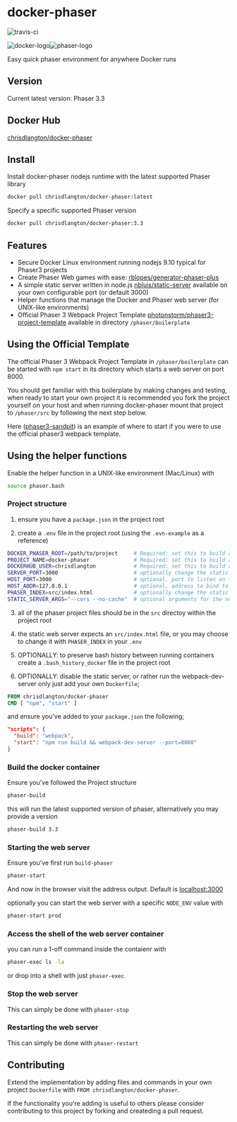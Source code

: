 # docker-phaser

![travis-ci](https://travis-ci.com/chrisdlangton/docker-phaser.svg?branch=master)

![docker-logo](https://raw.githubusercontent.com/docker-library/docs/b449be7df57e9ed9086bb5821bfb5d6cdc5d67a4/docker-dev/logo.png)![phaser-logo](https://examples.phaser.io/assets/sprites/phaser2.png)

Easy quick phaser environment for anywhere Docker runs

## Version

Current latest version: Phaser 3.3

## Docker Hub

[chrisdlangton/docker-phaser](https://hub.docker.com/r/chrisdlangton/docker-phaser/)

## Install

Install docker-phaser nodejs runtime with the latest supported Phaser library

```bash
docker pull chrisdlangton/docker-phaser:latest
```

Specify a specific supported Phaser version

```bash
docker pull chrisdlangton/docker-phaser:3.3
```

## Features

- Secure Docker Linux environment running nodejs 9.10 typical for Phaser3 projects
- Create Phaser Web games with ease: [rblopes/generator-phaser-plus](https://github.com/rblopes/generator-phaser-plus)
- A simple static server written in node.js [nbluis/static-server](https://github.com/nbluis/static-server) available on your own configurable port (or default 3000)
- Helper functions that manage the Docker and Phaser web server (for UNIX-like environments)
- Official Phaser 3 Webpack Project Template [photonstorm/phaser3-project-template](https://github.com/photonstorm/phaser3-project-template) available in directory `/phaser/boilerplate`

## Using the Official Template

The official Phaser 3 Webpack Project Template in `/phaser/boilerplate` can be started with `npm start` in its directory which starts a web server on port 8000.

You should get familiar with this boilerplate by making changes and testing, when ready to start your own project it is recommended you fork the project yourself on your host and when running docker-phaser mount that project to `/phaser/src` by following the next step below.

Here ([phaser3-sandpit](https://github.com/chrisdlangton/phaser3-sandpit)) is an example of where to start if you were to use the official phaser3 webpack template.

## Using the helper functions

Enable the helper function in a UNIX-like environment (Mac/Linux) with

```bash
source phaser.bash
```

### Project structure

1) ensure you have a `package.json` in the project root

2) create a `.env` file in the project root (using the `.evn-example` as a reference)

  ```bash
  DOCKER_PHASER_ROOT=/path/to/project     # Required: set this to build and run docker-phaser with it's helper functions
  PROJECT_NAME=docker-phaser              # Required: set this to build and run docker-phaser with it's helper functions
  DOCKERHUB_USER=chrisdlangton            # Required: set this to build and run docker-phaser with it's helper functions
  SERVER_PORT=3000                        # optionally change the static server port to bind too insdie the container
  HOST_PORT=3000                          # optional, port to listen on the host side
  HOST_ADDR=127.0.0.1                     # optional, address to bind to on the host side
  PHASER_INDEX=src/index.html             # optionally change the static server index file from this default value
  STATIC_SERVER_ARGS="--cors --no-cache"  # optional arguments for the node static server (see the link in features section)
  ```

3) all of the phaser project files should be in the `src` directoy within the project root

4) the static web server expects an `src/index.html` file, or you may choose to change it with `PHASER_INDEX` in your `.env`

5) OPTIONALLY: to preserve bash history between running containers create a `.bash_history_docker` file in the project root

6) OPTIONALLY: disable the static server, or rather run the webpack-dev-server only just add your own `Dockerfile`;

  ```dockerfile
  FROM chrisdlangton/docker-phaser
  CMD [ "npm", "start" ]
  ```

and ensure you've added to your `package.json` the following;

  ```json
  "scripts": {
    "build": "webpack",
    "start": "npm run build && webpack-dev-server --port=8080"
  }
  ```

### Build the docker container

Ensure you've followed the Project structure

```bash
phaser-build
```

this will run the latest supported version of phaser, alternatively you may provide a version

```bash
phaser-build 3.3
```

### Starting the web server

Ensure you've first run `build-phaser`

```bash
phaser-start
```

And now in the browser visit the address output. Default is [localhost:3000](http://localhost:3000/)

optionally you can start the web server with a specific `NODE_ENV` value with

```bash
phaser-start prod
```

### Access the shell of the web server container

you can run a 1-off command inside the contaienr with

```bash
phaser-exec ls -la
```

or drop into a shell with just `phaser-exec`

### Stop the web server

This can simply be done with `phaser-stop`

### Restarting the web server

This can simply be done with `phaser-restart`

## Contributing

Extend the implementation by adding files and commands in your own project `Dockerfile` with `FROM chrisdlangton/docker-phaser`. 

If the functionality you're adding is useful to others please consider contributing to this project by forking and createding a pull request.
